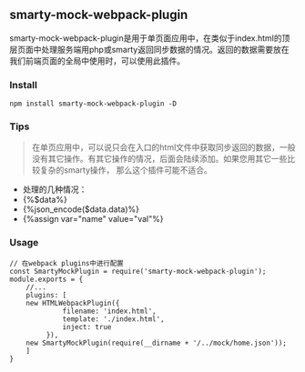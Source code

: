 ## smarty-mock-webpack-plugin
 smarty-mock-webpack-plugin是用于单页面应用中，在类似于index.html的顶层页面中处理服务端用php或smarty返回同步数据的情况。返回的数据需要放在我们前端页面的全局中使用时，可以使用此插件。

### Install

```
npm install smarty-mock-webpack-plugin -D
```

### Tips

> 在单页应用中，可以说只会在入口的html文件中获取同步返回的数据，一般没有其它操作。有其它操作的情况，后面会陆续添加。如果您用其它一些比较复杂的smarty操作，
> 那么这个插件可能不适合。


* 处理的几种情况：
* {%$data%}
* {%json_encode($data.data)%}
* {%assign var="name" value="val"%}

### Usage

```
// 在webpack plugins中进行配置
const SmartyMockPlugin = require('smarty-mock-webpack-plugin');
module.exports = {
    //...
    plugins: [
	new HTMLWebpackPlugin({
             filename: 'index.html',
             template: './index.html',
             inject: true
         }),
	new SmartyMockPlugin(require(__dirname + '/../mock/home.json'));
    ]
}
```


